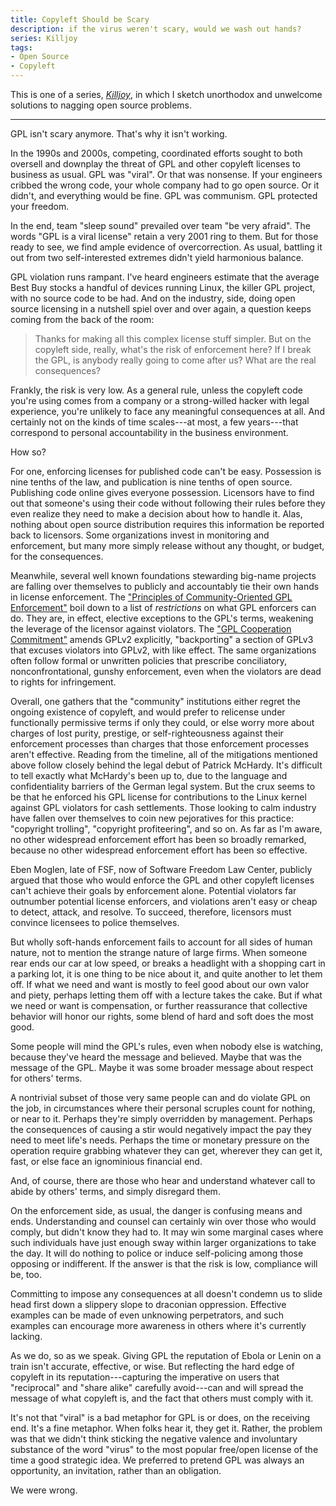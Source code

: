 ```yaml
---
title: Copyleft Should be Scary
description: if the virus weren't scary, would we wash out hands?
series: Killjoy
tags:
- Open Source
- Copyleft
---
```


This is one of a series, [_Killjoy_](/series/Killjoy.html), in which I sketch unorthodox and unwelcome solutions to nagging open source problems.

---

GPL isn't scary anymore.  That's why it isn't working.

In the 1990s and 2000s, competing, coordinated efforts sought to both oversell and downplay the threat of GPL and other copyleft licenses to business as usual.  GPL was "viral".   Or that was nonsense.  If your engineers cribbed the wrong code, your whole company had to go open source.   Or it didn't, and everything would be fine.  GPL was communism.  GPL protected your freedom.

In the end, team "sleep sound" prevailed over team "be very afraid".  The words "GPL is a viral license" retain a very 2001 ring to them.  But for those ready to see, we find ample evidence of overcorrection.  As usual, battling it out from two self-interested extremes didn't yield harmonious balance.

GPL violation runs rampant.  I've heard engineers estimate that the average Best Buy stocks a handful of devices running Linux, the killer GPL project, with no source code to be had.  And on the industry, side, doing open source licensing in a nutshell spiel over and over again, a question keeps coming from the back of the room:

> Thanks for making all this complex license stuff simpler.  But on the copyleft side, really, what's the risk of enforcement here?  If I break the GPL, is anybody really going to come after us?  What are the real consequences?

Frankly, the risk is very low.  As a general rule, unless the copyleft code you're using comes from a company or a strong-willed hacker with legal experience, you're unlikely to face any meaningful consequences at all.  And certainly not on the kinds of time scales---at most, a few years---that correspond to personal accountability in the business environment.

How so?

For one, enforcing licenses for published code can't be easy.  Possession is nine tenths of the law, and publication is nine tenths of open source.  Publishing code online gives everyone possession.  Licensors have to find out that someone's using their code without following their rules before they even realize they need to make a decision about how to handle it.  Alas, nothing about open source distribution requires this information be reported back to licensors.  Some organizations invest in monitoring and enforcement, but many more simply release without any thought, or budget, for the consequences.

Meanwhile, several well known foundations stewarding big-name projects are falling over themselves to publicly and accountably tie their own hands in license enforcement.  The ["Principles of Community-Oriented GPL Enforcement"](https://sfconservancy.org/copyleft-compliance/principles.html) boil down to a list of _restrictions_ on what GPL enforcers can do.  They are, in effect, elective exceptions to the GPL's terms, weakening the leverage of the licensor against violators.  The ["GPL Cooperation Commitment"](https://gplcc.github.io/gplcc/) amends GPLv2 explicitly, "backporting" a section of GPLv3 that excuses violators into GPLv2, with like effect.  The same organizations often follow formal or unwritten policies that prescribe conciliatory, nonconfrontational, gunshy enforcement, even when the violators are dead to rights for infringement.

Overall, one gathers that the "community" institutions either regret the ongoing existence of copyleft, and would prefer to relicense under functionally permissive terms if only they could, or else worry more about charges of lost purity, prestige, or self-righteousness against their enforcement processes than charges that those enforcement processes aren't effective.  Reading from the timeline, all of the mitigations mentioned above follow closely behind the legal debut of Patrick McHardy.  It's difficult to tell exactly what McHardy's been up to, due to the language and confidentiality barriers of the German legal system.  But the crux seems to be that he enforced his GPL license for contributions to the Linux kernel against GPL violators for cash settlements.  Those looking to calm industry have fallen over themselves to coin new pejoratives for this practice: "copyright trolling", "copyright profiteering", and so on.  As far as I'm aware, no other widespread enforcement effort has been so broadly remarked, because no other widespread enforcement effort has been so effective.

Eben Moglen, late of FSF, now of Software Freedom Law Center, publicly argued that those who would enforce the GPL and other copyleft licenses can't achieve their goals by enforcement alone.  Potential violators far outnumber potential license enforcers, and violations aren't easy or cheap to detect, attack, and resolve.  To succeed, therefore, licensors must convince licensees to police themselves.

But wholly soft-hands enforcement fails to account for all sides of human nature, not to mention the strange nature of large firms.  When someone rear ends our car at low speed, or breaks a headlight with a shopping cart in a parking lot, it is one thing to be nice about it, and quite another to let them off.  If what we need and want is mostly to feel good about our own valor and piety, perhaps letting them off with a lecture takes the cake.  But if what we need or want is compensation, or further reassurance that collective behavior will honor our rights, some blend of hard and soft does the most good.

Some people will mind the GPL's rules, even when nobody else is watching, because they've heard the message and believed.  Maybe that was the message of the GPL.  Maybe it was some broader message about respect for others' terms.

A nontrivial subset of those very same people can and do violate GPL on the job, in circumstances where their personal scruples count for nothing, or near to it.  Perhaps they're simply overridden by management.  Perhaps the consequences of causing a stir would negatively impact the pay they need to meet life's needs.  Perhaps the time or monetary pressure on the operation require grabbing whatever they can get, wherever they can get it, fast, or else face an ignominious financial end.

And, of course, there are those who hear and understand whatever call to abide by others' terms, and simply disregard them.

On the enforcement side, as usual, the danger is confusing means and ends.  Understanding and counsel can certainly win over those who would comply, but didn't know they had to.  It may win some marginal cases where such individuals have just enough sway within larger organizations to take the day.  It will do nothing to police or induce self-policing among those opposing or indifferent.  If the answer is that the risk is low, compliance will be, too.

Committing to impose any consequences at all doesn't condemn us to slide head first down a slippery slope to draconian oppression.  Effective examples can be made of even unknowing perpetrators, and such examples can encourage more awareness in others where it's currently lacking.

As we do, so as we speak.  Giving GPL the reputation of Ebola or Lenin on a train isn't accurate, effective, or wise.  But reflecting the hard edge of copyleft in its reputation---capturing the imperative on users that "reciprocal" and "share alike" carefully avoid---can and will spread the message of what copyleft is, and the fact that others must comply with it.

It's not that "viral" is a bad metaphor for GPL is or does, on the receiving end.  It's a fine metaphor.  When folks hear it, they get it.  Rather, the problem was that we didn't think sticking the negative valence and involuntary substance of the word "virus" to the most popular free/open license of the time a good strategic idea.  We preferred to pretend GPL was always an opportunity, an invitation, rather than an obligation.

We were wrong.